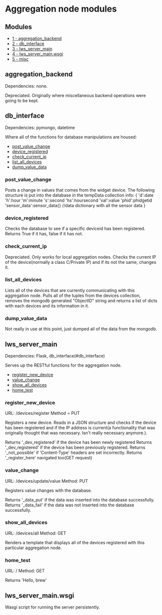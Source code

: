 Aggregation node modules
========================

Modules
-----------------
* [1 - aggregation_backend](#aggregation_backend)
* [2 - db_interface](#db_interface)
* [3 - lws_server_main](#lws_server_main)
* [4 - lws_server_main.wsgi](#lws_server_main.wsgi)
* [5 - misc](#misc)


aggregation_backend
-------------------
Dependencies: none.

Depreciated. Originally where miscellaneous backend operations were going to be kept. 

db_interface
------------

Dependencies: pymongo, datetime

Where all of the functions for database manipulations are housed:

* [post_value_change](#post_value_change)
* [device_registered](#device_registered)
* [check_current_ip](#check_current_ip)
* [list_all_devices](#list_all_devices)
* [dump_value_data](#dump_value_data)

### post_value_change

Posts a change in values that comes from the widget device. The following structure is put into the database in the tempData collection
info:
       {
         'd':date
         'h':hour
         'm':minute
         's':second
         'hs':hoursecond
         'val':value
         'phid':phidgetid
         'sensor_data':sensor_data{} //data dictionary with all the sensor data
       }

### device_registered


Checks the database to see if a specific deviceid has been registered. Returns True if it has, false if it has not.

### check_current_ip


Depreciated. Only works for local aggregation nodes. Checks the current IP of the device(normally a class C/Private IP) and if its not the same, changes it.

### list_all_devices


Lists all of the devices that are currently communicating with this aggregation node. Pulls  all of the tuples from the devices collection, removes the mongodb generated "ObjectID" string and returns a list of dicts with each devices and its information in it.

### dump_value_data

Not really in use at this point, just dumped all of the data from the mongodb.

lws_server_main
---------------
Dependencies: Flask, db_interface(#db_interface)

Serves up the RESTful functions for the aggregation node.

* [register_new_device](#register_new_device)
* [value_change](#value_change)
* [show_all_devices](#show_all_devices)
* [home_test](#home_test)

### register_new_device
URL: /devices/register
Method = PUT

Registers a new device. Reads in a JSON structure and checks if the device has been registered and if the IP address is current(a functionality that was originally thought that was necessary. Isn't really necessary anymore.). 

Returns '_dev_registered' if the device has been newly registered
Returns '_dev_registered' if the device has been previously registered.
Returns '_not_possible' if 'Content-Type' headers are set incorrectly.
Returns '_register_here' navigated too(GET request)

### value_change
URL: /devices/update/value
Method: PUT

Registers value changes with the database. 

Returns '_data_put' if the data was inserted into the database successfully.
Returns '_data_fail' if the data was not inserted into the database successfully.

### show_all_devices
URL: /devices/all
Method: GET

Renders a template that displays all of the devices registered with this particular aggregation node.

### home_test
URL: /
Method: GET

Returns 'Hello, brew'


lws_server_main.wsgi
--------------------

Wasgi script for running the server persistently.